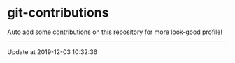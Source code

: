 # git-contributions

Auto add some contributions on this repository for more look-good profile!

---

Update at 2019-12-03 10:32:36
